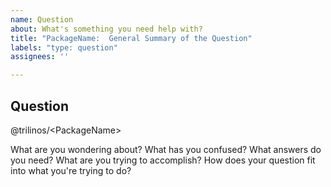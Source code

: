 ```yaml
---
name: Question
about: What's something you need help with?
title: "PackageName:  General Summary of the Question"
labels: "type: question"
assignees: ''

---
```


## Question
@trilinos/\<PackageName\>

What are you wondering about?  What has you confused?  What answers do you
need?  What are you trying to accomplish?  How does your question fit into what
you're trying to do?
